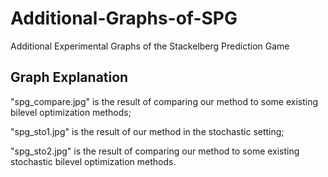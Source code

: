 # Additional-Graphs-of-SPG
Additional Experimental Graphs of the Stackelberg Prediction Game

## Graph Explanation
"spg_compare.jpg" is the result of comparing our method to some existing bilevel optimization methods;

"spg_sto1.jpg" is the result of our method in the stochastic setting;

"spg_sto2.jpg" is the result of comparing our method to some existing stochastic bilevel optimization methods.
